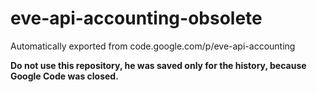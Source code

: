 # eve-api-accounting-obsolete
Automatically exported from code.google.com/p/eve-api-accounting

**Do not use this repository, he was saved only for the history, because Google Code was closed.**
